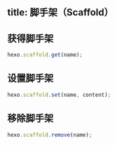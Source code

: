 title: 脚手架（Scaffold）
---
## 获得脚手架

``` js
hexo.scaffold.get(name);
```

## 设置脚手架

``` js
hexo.scaffold.set(name, content);
```

## 移除脚手架

``` js
hexo.scaffold.remove(name);
```